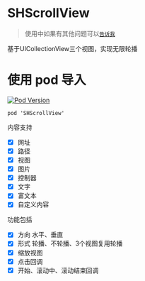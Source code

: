 # SHScrollView

> 使用中如果有其他问题可以[`告诉我`](https://github.com/CCSH/SHScrollView/issues/new)

基于UICollectionView三个视图，实现无限轮播
# 使用 pod 导入
[![Pod Version](http://img.shields.io/cocoapods/v/SHScrollView.svg?style=flat)](http://cocoadocs.org/docsets/SHScrollView/)
```
pod 'SHScrollView'
```
内容支持
- [x] 网址
- [x] 路径
- [x] 视图
- [x] 图片
- [x] 控制器
- [x] 文字
- [x] 富文本
- [x] 自定义内容

功能包括
- [x] 方向 水平、垂直
- [x] 形式 轮播、不轮播、3个视图复用轮播
- [x] 缩放视图
- [x] 点击回调
- [x] 开始、滚动中、滚动结束回调
